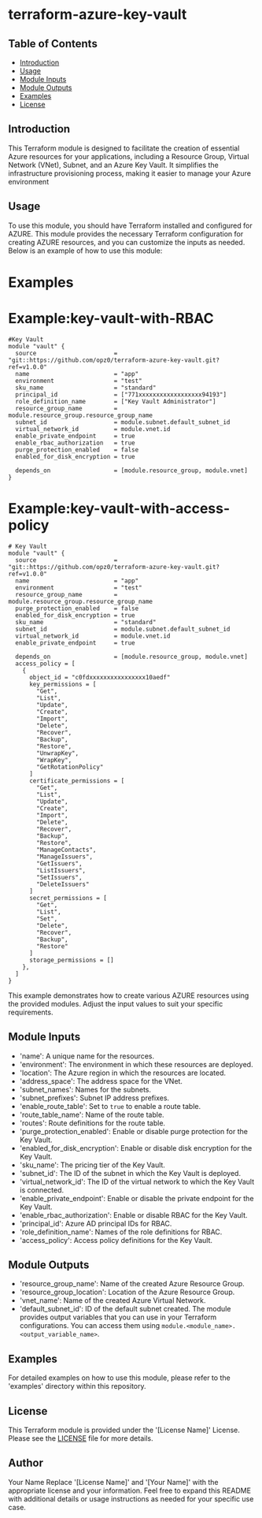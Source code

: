 # terraform-azure-key-vault

## Table of Contents

- [Introduction](#introduction)
- [Usage](#usage)
- [Module Inputs](#module-inputs)
- [Module Outputs](#module-outputs)
- [Examples](#examples)
- [License](#license)

## Introduction

This Terraform module is designed to facilitate the creation of essential Azure resources for your applications, including a Resource Group, Virtual Network (VNet), Subnet, and an Azure Key Vault. It simplifies the infrastructure provisioning process, making it easier to manage your Azure environment

## Usage
To use this module, you should have Terraform installed and configured for AZURE. This module provides the necessary Terraform configuration
for creating AZURE resources, and you can customize the inputs as needed. Below is an example of how to use this module:

# Examples

# Example:key-vault-with-RBAC

```hcl
#Key Vault
module "vault" {
  source                      = "git::https://github.com/opz0/terraform-azure-key-vault.git?ref=v1.0.0"
  name                        = "app"
  environment                 = "test"
  sku_name                    = "standard"
  principal_id                = ["771xxxxxxxxxxxxxxxxxx94193"]
  role_definition_name        = ["Key Vault Administrator"]
  resource_group_name         = module.resource_group.resource_group_name
  subnet_id                   = module.subnet.default_subnet_id
  virtual_network_id          = module.vnet.id
  enable_private_endpoint     = true
  enable_rbac_authorization   = true
  purge_protection_enabled    = false
  enabled_for_disk_encryption = true

  depends_on                  = [module.resource_group, module.vnet]
}
```

# Example:key-vault-with-access-policy


```hcl
# Key Vault
module "vault" {
  source                      = "git::https://github.com/opz0/terraform-azure-key-vault.git?ref=v1.0.0"
  name                        = "app"
  environment                 = "test"
  resource_group_name         = module.resource_group.resource_group_name
  purge_protection_enabled    = false
  enabled_for_disk_encryption = true
  sku_name                    = "standard"
  subnet_id                   = module.subnet.default_subnet_id
  virtual_network_id          = module.vnet.id
  enable_private_endpoint     = true

  depends_on                  = [module.resource_group, module.vnet]
  access_policy = [
    {
      object_id = "c0fdxxxxxxxxxxxxxxxx10aedf"
      key_permissions = [
        "Get",
        "List",
        "Update",
        "Create",
        "Import",
        "Delete",
        "Recover",
        "Backup",
        "Restore",
        "UnwrapKey",
        "WrapKey",
        "GetRotationPolicy"
      ]
      certificate_permissions = [
        "Get",
        "List",
        "Update",
        "Create",
        "Import",
        "Delete",
        "Recover",
        "Backup",
        "Restore",
        "ManageContacts",
        "ManageIssuers",
        "GetIssuers",
        "ListIssuers",
        "SetIssuers",
        "DeleteIssuers"
      ]
      secret_permissions = [
        "Get",
        "List",
        "Set",
        "Delete",
        "Recover",
        "Backup",
        "Restore"
      ]
      storage_permissions = []
    },
  ]
}
```
This example demonstrates how to create various AZURE resources using the provided modules. Adjust the input values to suit your specific requirements.

## Module Inputs

- 'name': A unique name for the resources.
- 'environment': The environment in which these resources are deployed.
- 'location': The Azure region in which the resources are located.
- 'address_space': The address space for the VNet.
- 'subnet_names': Names for the subnets.
- 'subnet_prefixes': Subnet IP address prefixes.
- 'enable_route_table': Set to `true` to enable a route table.
- 'route_table_name': Name of the route table.
- 'routes': Route definitions for the route table.
- 'purge_protection_enabled': Enable or disable purge protection for the Key Vault.
- 'enabled_for_disk_encryption': Enable or disable disk encryption for the Key Vault.
- 'sku_name': The pricing tier of the Key Vault.
- 'subnet_id': The ID of the subnet in which the Key Vault is deployed.
- 'virtual_network_id': The ID of the virtual network to which the Key Vault is connected.
- 'enable_private_endpoint': Enable or disable the private endpoint for the Key Vault.
- 'enable_rbac_authorization': Enable or disable RBAC for the Key Vault.
- 'principal_id': Azure AD principal IDs for RBAC.
- 'role_definition_name': Names of the role definitions for RBAC.
- 'access_policy': Access policy definitions for the Key Vault.

## Module Outputs
- 'resource_group_name': Name of the created Azure Resource Group.
- 'resource_group_location': Location of the Azure Resource Group.
- 'vnet_name': Name of the created Azure Virtual Network.
- 'default_subnet_id': ID of the default subnet created.
The module provides output variables that you can use in your Terraform configurations. You can access them using `module.<module_name>.<output_variable_name>`.

## Examples
For detailed examples on how to use this module, please refer to the 'examples' directory within this repository.

## License
This Terraform module is provided under the '[License Name]' License. Please see the [LICENSE](https://github.com/opz0/terraform-azure-key-vault/blob/readme/LICENSE) file for more details.

## Author
Your Name
Replace '[License Name]' and '[Your Name]' with the appropriate license and your information. Feel free to expand this README with additional details or usage instructions as needed for your specific use case.
